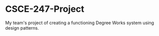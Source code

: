 # CSCE-247-Project
My team's project of creating a functioning Degree Works system using design patterns.
